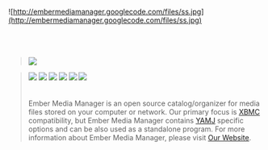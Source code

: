 ![http://embermediamanager.googlecode.com/files/ss.jpg](http://embermediamanager.googlecode.com/files/ss.jpg)
<br>
<br>
<br>
<br>
<blockquote><a href='https://www.paypal.com/cgi-bin/webscr?cmd=_s-xclick&hosted_button_id=11135532'><img src='https://www.paypal.com/en_US/i/btn/btn_donate_LG.gif' /></a></blockquote>

<blockquote><a href='http://www.facebook.com/pages/Ember-Media-Manager/222399349132'><img src='http://www.embermm.com/images/facebook.png' /></a> <a href='http://digg.com/submit?phase=2&url=http%3A%2F%2Fwww.embermm.com&title=Ember%20Media%20Manager&bodytext=Ember%20Media%20Manager%20is%20an%20open%20source%20catalog%2Forganizer%20for%20media%20files%20stored%20on%20your%20computer%20or%20network.&topic=software'><img src='http://www.embermm.com/images/digg.png' /></a> <a href='http://www.stumbleupon.com/submit?url=http%3A%2F%2Fwww.embermm.com%2Fprojects%2Fshow%2Fembermm&title%3DEmber%2BMedia%2BManager'><img src='http://www.embermm.com/images/stumbleupon.png' /></a> <a href='http://del.icio.us/post?url=http%3A%2F%2Fwww.embermm.com&title%3DEmber%2BMedia%2BManager'><img src='http://www.embermm.com/images/delicious.png' /></a> <a href='http://reddit.com/submit?url=http%3A%2F%2Fwww.embermm.com&title%3DEmber%2BMedia%2BManager'><img src='http://www.embermm.com/images/reddit.png' /></a> <a href='http://technorati.com/cosmos/search.html?url=http://www.embermm.com'><img src='http://www.embermm.com/images/technorati.png' /></a>
<br>
<br>
<br>
Ember Media Manager is an open source catalog/organizer for media files stored on your computer or network. Our primary focus is <a href='http://www.xbmc.org'>XBMC</a> compatibility, but Ember Media Manager contains <a href='http://code.google.com/p/moviejukebox/'>YAMJ</a> specific options and can be also used as a standalone program. For more information about Ember Media Manager, please visit <a href='http://www.embermm.net'>Our Website</a>.